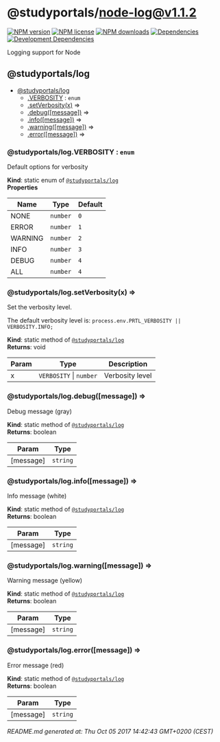 # @studyportals/node-log@v1.1.2

<a href="https://www.npmjs.com/package/@studyportals/node-log" title="View this project on NPM" target="_blank"><img src="https://img.shields.io/npm/v/@studyportals/node-log.svg?style=flat" alt="NPM version" /></a>
<a href="https://www.npmjs.com/package/@studyportals/node-log" title="View this project on NPM" target="_blank"><img src="https://img.shields.io/npm/l/@studyportals/node-log.svg?style=flat" alt="NPM license" /></a>
<a href="https://www.npmjs.com/package/@studyportals/node-log" title="View this project on NPM" target="_blank"><img src="https://img.shields.io/npm/dm/@studyportals/node-log.svg?style=flat" alt="NPM downloads" /></a>
<a href="https://david-dm.org/studyportals/node-log" title="View this project on David" target="_blank"><img src="https://img.shields.io/david/studyportals/node-log.svg?style=flat" alt="Dependencies" /></a>
<a href="https://david-dm.org/studyportals/node-log" title="View this project on David" target="_blank"><img src="https://img.shields.io/david/dev/studyportals/node-log.svg?style=flat" alt="Development Dependencies" /></a>

Logging support for Node

<a name="module_@studyportals/log"></a>

## @studyportals/log

* [@studyportals/log](#module_@studyportals/log)
    * [.VERBOSITY](#module_@studyportals/log.VERBOSITY) : <code>enum</code>
    * [.setVerbosity(x)](#module_@studyportals/log.setVerbosity) ⇒
    * [.debug([message])](#module_@studyportals/log.debug) ⇒
    * [.info([message])](#module_@studyportals/log.info) ⇒
    * [.warning([message])](#module_@studyportals/log.warning) ⇒
    * [.error([message])](#module_@studyportals/log.error) ⇒

<a name="module_@studyportals/log.VERBOSITY"></a>

### @studyportals/log.VERBOSITY : <code>enum</code>
Default options for verbosity

**Kind**: static enum of [<code>@studyportals/log</code>](#module_@studyportals/log)  
**Properties**

| Name | Type | Default |
| --- | --- | --- |
| NONE | <code>number</code> | <code>0</code> | 
| ERROR | <code>number</code> | <code>1</code> | 
| WARNING | <code>number</code> | <code>2</code> | 
| INFO | <code>number</code> | <code>3</code> | 
| DEBUG | <code>number</code> | <code>4</code> | 
| ALL | <code>number</code> | <code>4</code> | 

<a name="module_@studyportals/log.setVerbosity"></a>

### @studyportals/log.setVerbosity(x) ⇒
Set the verbosity level.

The default verbosity level is: `process.env.PRTL_VERBOSITY || VERBOSITY.INFO;`

**Kind**: static method of [<code>@studyportals/log</code>](#module_@studyportals/log)  
**Returns**: void  

| Param | Type | Description |
| --- | --- | --- |
| x | <code>VERBOSITY</code> \| <code>number</code> | Verbosity level |

<a name="module_@studyportals/log.debug"></a>

### @studyportals/log.debug([message]) ⇒
Debug message (gray)

**Kind**: static method of [<code>@studyportals/log</code>](#module_@studyportals/log)  
**Returns**: boolean  

| Param | Type |
| --- | --- |
| [message] | <code>string</code> | 

<a name="module_@studyportals/log.info"></a>

### @studyportals/log.info([message]) ⇒
Info message (white)

**Kind**: static method of [<code>@studyportals/log</code>](#module_@studyportals/log)  
**Returns**: boolean  

| Param | Type |
| --- | --- |
| [message] | <code>string</code> | 

<a name="module_@studyportals/log.warning"></a>

### @studyportals/log.warning([message]) ⇒
Warning message (yellow)

**Kind**: static method of [<code>@studyportals/log</code>](#module_@studyportals/log)  
**Returns**: boolean  

| Param | Type |
| --- | --- |
| [message] | <code>string</code> | 

<a name="module_@studyportals/log.error"></a>

### @studyportals/log.error([message]) ⇒
Error message (red)

**Kind**: static method of [<code>@studyportals/log</code>](#module_@studyportals/log)  
**Returns**: boolean  

| Param | Type |
| --- | --- |
| [message] | <code>string</code> | 


_README.md generated at: Thu Oct 05 2017 14:42:43 GMT+0200 (CEST)_